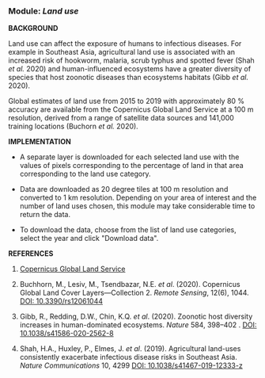 ### **Module:** ***Land use***

**BACKGROUND**

Land use can affect the exposure of humans to infectious diseases. For example in Southeast Asia, agricultural land use is associated with an increased risk of hookworm, malaria, scrub typhus and 
spotted fever (Shah *et al.* 2020) and human-influenced ecosystems have a greater diversity of species that host zoonotic diseases than ecosystems habitats (Gibb *et al.* 2020).

Global estimates of land use from 2015 to 2019 with approximately 80 % accuracy are available from the Copernicus Global Land Service at a 100 m resolution, derived from a range of satellite data sources and 141,000 training locations (Buchorn *et al.* 2020).

**IMPLEMENTATION**

* A separate layer is downloaded for each selected land use with the values of pixels corresponding to the percentage of land in that area corresponding to the land use category.

* Data are downloaded as 20 degree tiles at 100 m resolution and converted to 1 km resolution. Depending on your area of interest and the number of land uses chosen, this module may take considerable time to return the data.

* To download the data, choose from the list of land use categories, select the year and click "Download data".

**REFERENCES**

1. <a href="https://land.copernicus.eu/en/products/global-dynamic-land-cover/copernicus-global-land-service-land-cover-100m-collection-3-epoch-2019-globe" target ="_blank">Copernicus Global Land Service</a>

2. Buchhorn, M., Lesiv, M., Tsendbazar, N.E. *et al*. (2020). Copernicus Global Land Cover Layers—Collection 2. *Remote Sensing*, 12(6), 1044. <a href="https://doi.org/10.3390/rs12061044" target ="_blank">DOI: 10.3390/rs12061044</a> 

3. Gibb, R., Redding, D.W., Chin, K.Q. *et al*. (2020). Zoonotic host diversity increases in human-dominated ecosystems. *Nature* 584, 398–402 . <a href="https://doi.org/10.1038/s41586-020-2562-8" target ="_blank">DOI: 10.1038/s41586-020-2562-8</a>
  
4. Shah, H.A., Huxley, P., Elmes, J. *et al*. (2019). Agricultural land-uses consistently exacerbate infectious disease risks in Southeast Asia. *Nature Communications* 10, 4299  <a href="https://doi.org/10.1038/s41467-019-12333-z" target ="_blank">DOI: 10.1038/s41467-019-12333-z</a>

